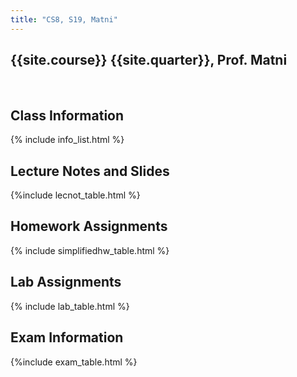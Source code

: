 ```yaml
---
title: "CS8, S19, Matni"
---
```



## {{site.course}} {{site.quarter}}, Prof. Matni
<br>

## Class Information
<div class="card card-body">
 {% include info_list.html %}
</div>

## Lecture Notes and Slides
<div class="card card-body" markdown="1">
  {%include lecnot_table.html %}
</div>

## Homework Assignments
<div class="card card-body">
 {% include simplifiedhw_table.html %}
</div>

## Lab Assignments
<div class="card card-body">
 {% include lab_table.html %}
</div>

## Exam Information
<div class="card card-body">
 {%include exam_table.html %}
</div>

